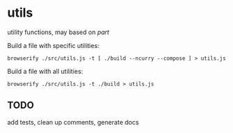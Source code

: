 utils
=====

utility functions, may based on _part_

Build a file with specific utilities:

`browserify ./src/utils.js -t [ ./build --ncurry --compose ] > utils.js`

Build a file with all utilities:

`browserify ./src/utils.js -t ./build > utils.js`

## TODO

add tests, clean up comments, generate docs